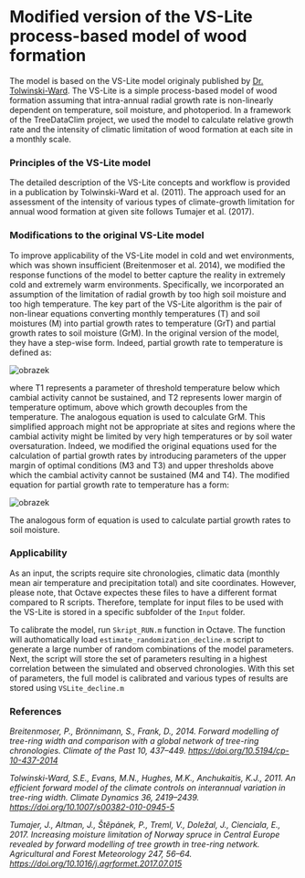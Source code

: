 # Modified version of the VS-Lite process-based model of wood formation 

The model is based on the VS-Lite model originaly published by [Dr. Tolwinski-Ward](https://www.suztw.com/). The VS-Lite is a simple process-based model of wood formation assuming that intra-annual radial growth rate is non-linearly dependent on temperature, soil moisture, and photoperiod. In a framework of the TreeDataClim project, we used the model to calculate relative growth rate and the intensity of climatic limitation of wood formation at each site in a monthly scale.

### Principles of the VS-Lite model
The detailed description of the VS-Lite concepts and workflow is provided in a publication by Tolwinski-Ward et al. (2011). The approach used for an assessment of the intensity of various types of climate-growth limitation for annual wood formation at given site follows Tumajer et al. (2017).

### Modifications to the original VS-Lite model
To improve applicability of the VS-Lite model in cold and wet environments, which was shown insufficient (Breitenmoser et al. 2014), we modified the response functions of the model to better capture the reality in extremely cold and extremely warm environments. Specifically, we incorporated an assumption of the limitation of radial growth by too high soil moisture and too high temperature. The key part of the VS-Lite algorithm is the pair of non-linear equations converting monthly temperatures (T) and soil moistures (M) into partial growth rates to temperature (GrT) and partial growth rates to soil moisture (GrM). In the original version of the model, they have a step-wise form. Indeed, partial growth rate to temperature is defined as: 

![obrazek](https://user-images.githubusercontent.com/25429975/235633230-8a457e73-59ab-4061-983d-ac4bd05d13b0.png)

where T1 represents a parameter of threshold temperature below which cambial activity cannot be sustained, and T2 represents lower margin of temperature optimum, above which growth decouples from the temperature. The analogous equation is used to calculate GrM. This simplified approach might not be appropriate at sites and regions where the cambial activity might be limited by very high temperatures or by soil water oversaturation. Indeed, we modified the original equations used for the calculation of partial growth rates by introducing parameters of the upper margin of optimal conditions (M3 and T3) and upper thresholds above which the cambial activity cannot be sustained (M4 and T4). The modified equation for partial growth rate to temperature has a form: 

![obrazek](https://user-images.githubusercontent.com/25429975/235633135-add0da4c-e62b-45d6-a990-f2f7d88dcd0c.png)

The analogous form of equation is used to calculate partial growth rates to soil moisture.

### Applicability
As an input, the scripts require site chronologies, climatic data (monthly mean air temperature and precipitation total) and site coordinates. However, please note, that Octave expectes these files to have a different format compared to R scripts. Therefore, template for input files to be used with the VS-Lite is stored in a specific subfolder of the `Input` folder. 

To calibrate the model, run `Skript_RUN.m` function in Octave. The function will authomatically load `estimate_randomization_decline.m` script to generate a large number of random combinations of the model parameters. Next, the script will store the set of parameters resulting in a highest correlation between the simulated and observed chronologies. With this set of parameters, the full model is calibrated and various types of results are stored using `VSLite_decline.m`

### References
*Breitenmoser, P., Brönnimann, S., Frank, D., 2014. Forward modelling of tree-ring width and comparison with a global network of tree-ring chronologies. Climate of the Past 10, 437–449. https://doi.org/10.5194/cp-10-437-2014*

*Tolwinski-Ward, S.E., Evans, M.N., Hughes, M.K., Anchukaitis, K.J., 2011. An efficient forward model of the climate controls on interannual variation in tree-ring width. Climate Dynamics 36, 2419–2439. https://doi.org/10.1007/s00382-010-0945-5*

*Tumajer, J., Altman, J., Štěpánek, P., Treml, V., Doležal, J., Cienciala, E., 2017. Increasing moisture limitation of Norway spruce in Central Europe revealed by forward modelling of tree growth in tree-ring network. Agricultural and Forest Meteorology 247, 56–64. https://doi.org/10.1016/j.agrformet.2017.07.015*
